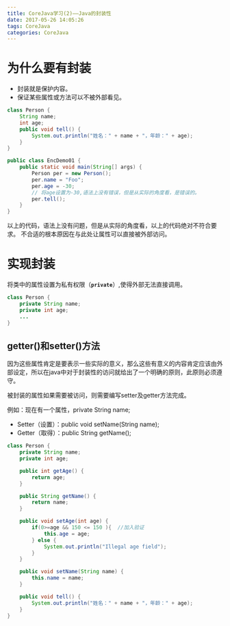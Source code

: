 ```yaml
---
title: CoreJava学习(2)——Java的封装性
date: 2017-05-26 14:05:26
tags: CoreJava
categories: CoreJava
---
```


# 为什么要有封装
- 封装就是保护内容。
- 保证某些属性或方法可以不被外部看见。

```java
class Person {
    String name;	
    int age;	
    public void tell() {
        System.out.println("姓名：" + name + "，年龄：" + age);
    }
}

public class EncDemo01 {
    public static void main(String[] args) {
        Person per = new Person();
        per.name = "Foo";
        per.age = -30;	
        // 将age设置为-30,语法上没有错误，但是从实际的角度看，是错误的。
        per.tell();
    }
}
```

以上的代码，语法上没有问题，但是从实际的角度看，以上的代码绝对不符合要求。
不合适的根本原因在与此处让属性可以直接被外部访问。

# 实现封装

 将类中的属性设置为私有权限（**`private`**）,使得外部无法直接调用。

``` java
class Person {
    private String name;
    private int age;
    ...
}
```

## getter()和setter()方法
    
因为这些属性肯定是要表示一些实际的意义，那么这些有意义的内容肯定应该由外部设定，所以在java中对于封装性的访问就给出了一个明确的原则，此原则必须遵守。

被封装的属性如果需要被访问，则需要编写setter及getter方法完成。

例如：现在有一个属性，private String name;
- Setter（设置）：public void setName(String name);
- Getter（取得）：public String getName();

``` java
class Person {
    private String name;
    private int age;

    public int getAge() {
        return age;
    }

    public String getName() {
        return name;
    }

    public void setAge(int age) {
        if(0>=age && 150 <= 150 ){	//加入验证
            this.age = age;
        } else {
            System.out.println("Illegal age field");
        }
    }

    public void setName(String name) {
        this.name = name;
    }

    public void tell() {
        System.out.println("姓名：" + name + "，年龄：" + age);
    }
}
```


